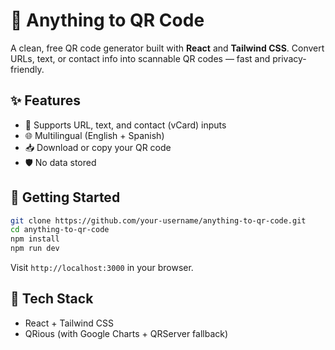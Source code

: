 # 📱 Anything to QR Code

A clean, free QR code generator built with **React** and **Tailwind CSS**. Convert URLs, text, or contact info into scannable QR codes — fast and privacy-friendly.

## ✨ Features

- 🔗 Supports URL, text, and contact (vCard) inputs
- 🌐 Multilingual (English + Spanish)
- 📥 Download or copy your QR code
- 🛡️ No data stored

## 🚀 Getting Started

```bash
git clone https://github.com/your-username/anything-to-qr-code.git
cd anything-to-qr-code
npm install
npm run dev
````

Visit `http://localhost:3000` in your browser.

## 🧰 Tech Stack

* React + Tailwind CSS
* QRious (with Google Charts + QRServer fallback)
